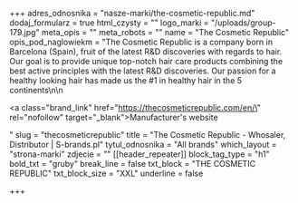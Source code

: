 +++
adres_odnosnika = "nasze-marki/the-cosmetic-republic.md"
dodaj_formularz = true
html_czysty = ""
logo_marki = "/uploads/group-179.jpg"
meta_opis = ""
meta_robots = ""
name = "The Cosmetic Republic"
opis_pod_naglowiekm = "The Cosmetic Republic is a company born in Barcelona (Spain), fruit of the latest R&D discoveries with regards to hair. Our goal is to provide unique top-notch hair care products combining the best active principles with the latest R&D discoveries. Our passion for a healthy looking hair has made us the #1 in healthy hair in the 5 continents\n\n    <p><a class=\"brand_link\" href=\"https://thecosmeticrepublic.com/en/\" rel=\"nofollow\" target=\"_blank\">Manufacturer's website</a></p>"
slug = "thecosmeticrepublic"
title = "The Cosmetic Republic - Whosaler, Distributor | S-brands.pl"
tytul_odnosnika = "All brands"
which_layout = "strona-marki"
zdjecie = ""
[[header_repeater]]
block_tag_type = "h1"
bold_txt = "gruby"
break_line = false
txt_block = "THE COSMETIC REPUBLIC"
txt_block_size = "XXL"
underline = false

+++
